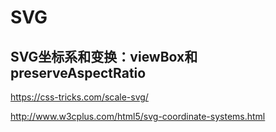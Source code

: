# SVG 


## SVG坐标系和变换：viewBox和preserveAspectRatio  

https://css-tricks.com/scale-svg/  

http://www.w3cplus.com/html5/svg-coordinate-systems.html  

